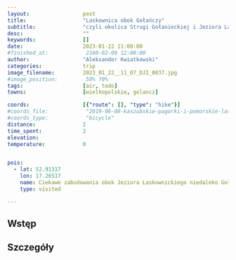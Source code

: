 ```yaml
---
layout:                 post
title:                  "Laskownica obok Gołańczy"
subtitle:               "czyli okolica Strugi Gołanieckiej i Jeziora Laskownickiego"
desc:                   ""
keywords:               []
date:                   2023-01-22 11:00:00
#finished_at:            2100-02-09 12:00:00
author:                 "Aleksander Kwiatkowski"
categories:             trip
image_filename:         2023_01_22__11_07_DJI_0037.jpg
#image_position:         50% 70%
tags:                   [air, todo]
towns:                  [wielkopolskie, golancz]

coords:                 [{"route": [], "type": "hike"}]
#coords_file:            "2019-06-08-kaszubskie-pagorki-i-pomorskie-lasy.json"
#coords_type:            "bicycle"
distance:               2
time_spent:             2
elevation:
temperature:            0


pois:
  - lat: 52.91317
    lon: 17.26517
    name: Ciekawe zabudowania obok Jeziora Laskownickiego niedaleko Gołańczy
    type: visited

---
```



## Wstęp

## Szczegóły
